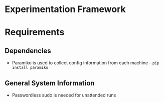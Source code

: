 # Experimentation Framework

# Requirements
## Dependencies
- Paramiko is used to collect config information from each machine
        - `pip install paramiko` 
## General System Information
- Passwordless sudo is needed for unattended runs

